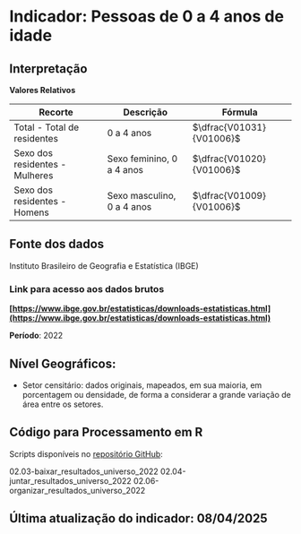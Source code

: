 # Indicador: Pessoas de 0 a 4 anos de idade

## Interpretação

**Valores Relativos**

|Recorte|Descrição  |Fórmula
|--|--|--|
|Total - Total de residentes|0 a 4 anos|$\dfrac{V01031}{V01006}$|
|Sexo dos residentes - Mulheres|Sexo feminino, 0 a 4 anos|$\dfrac{V01020}{V01006}$|
|Sexo dos residentes - Homens|Sexo masculino, 0 a 4 anos|$\dfrac{V01009}{V01006}$|


## Fonte dos dados
Instituto Brasileiro de Geografia e Estatística (IBGE)

### Link para acesso aos dados brutos
**[https://www.ibge.gov.br/estatisticas/downloads-estatisticas.html](https://www.ibge.gov.br/estatisticas/downloads-estatisticas.html)**

**Período**: 2022

## Nível Geográficos:

 - Setor censitário: dados originais, mapeados, em sua maioria, em porcentagem ou densidade, de forma a considerar a grande variação de área entre os setores.

## Código para Processamento em R
Scripts disponíveis no [repositório GitHub](https://github.com/cem-usp/georedus):

02.03-baixar_resultados_universo_2022
02.04-juntar_resultados_universo_2022
02.06-organizar_resultados_universo_2022

## Última atualização do indicador: 08/04/2025

